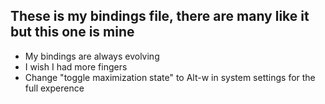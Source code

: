 ## These is my bindings file, there are many like it but this one is mine

- My bindings are always evolving 
- I wish I had more fingers
- Change "toggle maximization state" to Alt-w in system settings for the full experence

